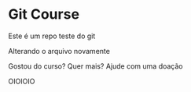# Git Course
Este é um repo teste do git

Alterando o arquivo novamente

Gostou do curso? Quer mais? Ajude com uma doação


OIOIOIO
